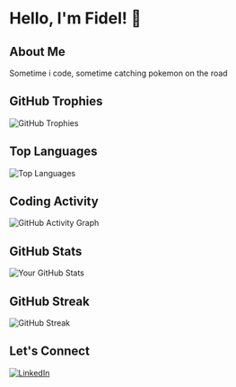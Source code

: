 # Hello, I'm Fidel! 👋

## About Me

Sometime i code, sometime catching pokemon on the road

## GitHub Trophies

![GitHub Trophies](https://github-profile-trophy.vercel.app/?username=fidelhadrian&theme=radical)

## Top Languages

![Top Languages](https://github-readme-stats.vercel.app/api/top-langs/?username=fidelhadrian&layout=compact&theme=radical)

## Coding Activity

![GitHub Activity Graph](https://activity-graph.herokuapp.com/graph?username=fidelhadriane&theme=radical)

## GitHub Stats

![Your GitHub Stats](https://github-readme-stats.vercel.app/api?username=fidelhadrian&show_icons=true&hide=contribs,prs&theme=radical)


## GitHub Streak

![GitHub Streak](https://github-readme-streak-stats.herokuapp.com/?user=fidelhadrian&theme=radical)



## Let's Connect

[![LinkedIn](https://img.shields.io/badge/-LinkedIn-blue?style=flat-square&logo=linkedin&logoColor=white)](https://www.linkedin.com/in/fhazzami)


